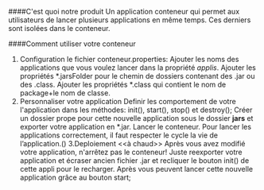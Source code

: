 
####C'est quoi notre produit
Un application conteneur qui permet aux utilisateurs de lancer plusieurs applications en même temps. Ces derniers sont isolées dans le conteneur.

####Comment utiliser votre conteneur
1. Configuration le fichier conteneur.properties:
		Ajouter les noms des applications que vous voulez lancer dans la propriété *applis*.
		Ajouter les propriétés *.jarsFolder pour le chemin de dossiers contenant des .jar ou des .class.
		Ajouter les propriétés *.class qui contient le nom de package+le nom de classe.
2. Personnaliser votre application
		Definir les comportement de votre l'application dans les méthodes: init(), start(), stop() et destroy();
		Créer un dossier prope pour cette nouvelle application sous le dossier **jars** et exporter votre application en *.jar.
		Lancer le conteneur.
		Pour lancer les applications correctement, il faut respecter le cycle la vie de l’application.()
3.Deploiement <<à chaud>>
		Après vous avez modifié votre application, n'arrêtez pas  le conteneur! Juste reexporter votre application et écraser ancien fichier .jar et recliquer le bouton init() de cette appli pour le recharger.
		Après vous peuvent lancer cette nouvelle application grâce au bouton start;